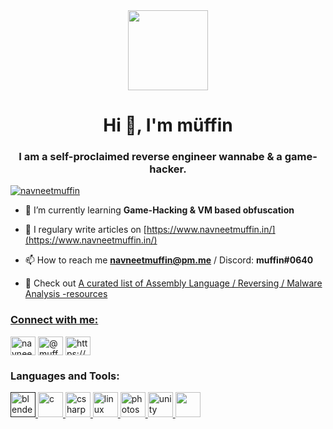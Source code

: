 <div align="center">
  <img src="https://cdn.discordapp.com/attachments/738939449185927249/764721980028092426/hacking.gif" height="128">
</div>



<h1 align="center">Hi 👋, I'm müffin</h1>
<h3 align="center">I am a self-proclaimed reverse engineer wannabe & a game-hacker.</h3>

<p align="left"> <a href="https://twitter.com/navneetmuffin" target="blank"><img src="https://img.shields.io/twitter/follow/navneetmuffin?logo=twitter&style=for-the-badge" alt="navneetmuffin" /></a> </p>

- 🌱 I’m currently learning **Game-Hacking & VM based obfuscation**

- 📝 I regulary write articles on [https://www.navneetmuffin.in/](https://www.navneetmuffin.in/)

- 📫 How to reach me **navneetmuffin@pm.me** / Discord: **muffin#0640**
- :round_pushpin:  Check out <a href="https://gist.github.com/navneetmuffin/ff678b1fda17e6188aa0462a99626121">A curated list of Assembly Language / Reversing / Malware Analysis -resources

<p align="left">
<h3 align="left">Connect with me:</h3>
<a href="https://twitter.com/navneetmuffin" target="blank"><img align="center" src="https://cdn.jsdelivr.net/npm/simple-icons@3.0.1/icons/twitter.svg" alt="navneetmuffin" height="30" width="40" /></a>
<a href="https://medium.com/@muff1n" target="blank"><img align="center" src="https://cdn.jsdelivr.net/npm/simple-icons@3.0.1/icons/medium.svg" alt="@muff1n" height="30" width="40" /></a>
<a href="/https://www.navneetmuffin.in/feed.xml" target="blank"><img align="center" src="https://cdn.jsdelivr.net/npm/simple-icons@3.0.1/icons/rss.svg" alt="https://www.navneetmuffin.in/feed.xml" height="30" width="40" /></a>
</p>

<h3 align="left">Languages and Tools:</h3>
<p align="left"> <a href="" target="_blank"> <img src="https://download.blender.org/branding/community/blender_community_badge_white.svg" alt="blender" width="40" height="40"/> </a> <a href="https://www.cprogramming.com/" target="_blank"> <img src="https://devicons.github.io/devicon/devicon.git/icons/c/c-original.svg" alt="c" width="40" height="40"/> </a> <a href="https://www.w3schools.com/cs/" target="_blank"> <img src="https://devicons.github.io/devicon/devicon.git/icons/csharp/csharp-original.svg" alt="csharp" width="40" height="40"/> </a> <a href="https://www.linux.org/" target="_blank"> <img src="https://devicons.github.io/devicon/devicon.git/icons/linux/linux-original.svg" alt="linux" width="40" height="40"/> </a> <a href="https://www.photoshop.com/en" target="_blank"> <img src="https://devicons.github.io/devicon/devicon.git/icons/photoshop/photoshop-plain.svg" alt="photoshop" width="40" height="40"/> </a> <a href="https://unity.com/" target="_blank"> <img src="https://www.vectorlogo.zone/logos/unity3d/unity3d-icon.svg" alt="unity" width="40" height="40"/> </a> <img height="40" src="https://cs.lmu.edu/~ray/images/nasm-logo.png">  </p>
